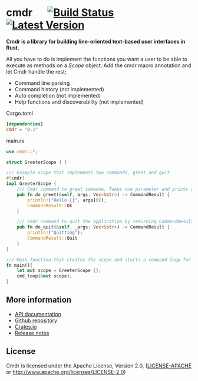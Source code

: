 # cmdr &emsp; [![Build Status]][travis] [![Latest Version]][crates.io]

[Build Status]: https://api.travis-ci.org/Mendelt/cmdr.svg?branch=master
[travis]: https://travis-ci.org/Mendelt/cmdr
[Latest Version]: https://img.shields.io/crates/v/cmdr.svg
[crates.io]: https://crates.io/crates/cmdr

**Cmdr is a library for building line-oriented text-based user interfaces in Rust.**

All you have to do is implement the functions you want a user to be able to execute as methods on a *Scope*
object. Add the cmdr macro annotation and let Cmdr handle the rest;
- Command line parsing
- Command history (not implemented)
- Auto completion (not implemented)
- Help functions and discoverability (not implemented)

Cargo.toml
```toml
[dependencies]
cmdr = "0.1"
```

main.rs
```rust
use cmdr::*;

struct GreeterScope { }

/// Example scope that implements two commands, greet and quit
#[cmdr]
impl GreeterScope {
    /// Cmdr command to greet someone. Takes one parameter and prints a greeting
    pub fn do_greet(&self, args: Vec<&str>) -> CommandResult {
        println!("Hello {}", args[0]);
        CommandResult::Ok
    }

    /// Cmdr command to quit the application by returning CommandResult::Quit
    pub fn do_quit(&self, _args: Vec<&str>) -> CommandResult {
        println!("Quitting");
        CommandResult::Quit
    }
}

/// Main function that creates the scope and starts a command loop for it
fn main(){
    let mut scope = GreeterScope {};
    cmd_loop(&mut scope);
}
```

## More information
- [API documentation](https://docs.rs/cmdr/)
- [Github repository](https://github.com/Mendelt/cmdr)
- [Crates.io](https://crates.io/crates/cmdr)
- [Release notes](https://github.com/Mendelt/cmdr/releases)

## License
Cmdr is licensed under the Apache License, Version 2.0, ([LICENSE-APACHE](LICENSE-APACHE) or
   http://www.apache.org/licenses/LICENSE-2.0)
